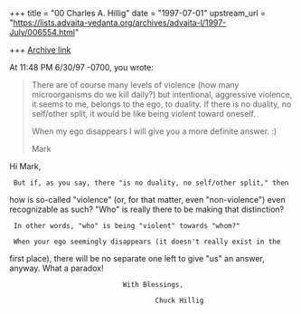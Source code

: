 +++
title = "00 Charles A. Hillig"
date = "1997-07-01"
upstream_url = "https://lists.advaita-vedanta.org/archives/advaita-l/1997-July/006554.html"

+++
[Archive link](https://lists.advaita-vedanta.org/archives/advaita-l/1997-July/006554.html)

At 11:48 PM 6/30/97 -0700, you wrote:
>There are of course many levels of violence (how many microorganisms do we
>kill daily?) but intentional, aggressive violence, it seems to me, belongs
>to the ego, to duality.  If there is no duality, no self/other split, it
>would be like being violent toward oneself.
>
>When my ego disappears I will give you a more definite answer. :)
>
>Mark


Hi Mark,

     But if, as you say, there "is no duality, no self/other split," then
how is so-called "violence" (or, for that matter, even "non-violence") even
recognizable as such?   "Who" is really there to be making  that distinction?

     In other words, "who" is being "violent" towards "whom?"

     When your ego seemingly disappears (it doesn't really exist in the
first place),  there will be no separate one left to give "us" an answer,
anyway.  What a paradox!

                                With Blessings,

                                        Chuck Hillig

